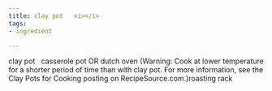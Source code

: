 ```yaml
---
title: clay pot   <i></i>
tags:
- ingredient

---
```

clay pot   casserole pot OR dutch oven (Warning: Cook at lower temperature for a shorter period of time than with clay pot. For more information, see the Clay Pots for Cooking  posting on RecipeSource.com.)roasting rack
